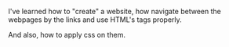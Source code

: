 I've learned how to "create" a website, how navigate between the webpages by the links and use HTML's tags properly.

And also, how to apply css on them.


